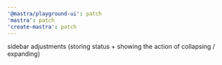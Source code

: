```yaml
---
'@mastra/playground-ui': patch
'mastra': patch
'create-mastra': patch
---
```


sidebar adjustments (storing status + showing the action of collapsing / expanding)
